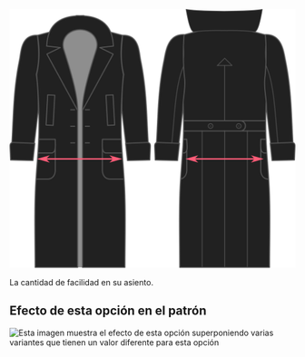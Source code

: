 ![Holgura de asiento](./seatease.svg)

La cantidad de facilidad en su asiento.

## Efecto de esta opción en el patrón

![Esta imagen muestra el efecto de esta opción superponiendo varias variantes que tienen un valor diferente para esta opción](carlton\_seatease\_sample.svg "Efecto de esta opción en el patrón")
